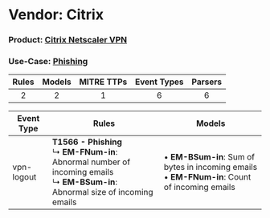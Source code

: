 Vendor: Citrix
==============
### Product: [Citrix Netscaler VPN](../ds_citrix_citrix_netscaler_vpn.md)
### Use-Case: [Phishing](../../../../UseCases/uc_phishing.md)

| Rules | Models | MITRE TTPs | Event Types | Parsers |
|:-----:|:------:|:----------:|:-----------:|:-------:|
|   2   |   2    |     1      |      6      |    6    |

| Event Type | Rules    | Models    |
| ---------- | ---- | ---- |
| vpn-logout | <b>T1566 - Phishing</b><br> ↳ <b>EM-FNum-in</b>: Abnormal number of incoming emails<br> ↳ <b>EM-BSum-in</b>: Abnormal size of incoming emails |  • <b>EM-BSum-in</b>: Sum of bytes in incoming emails<br> • <b>EM-FNum-in</b>: Count of incoming emails |